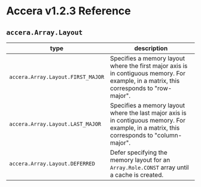 [//]: # (Project: Accera)
[//]: # (Version: v1.2.3)

# Accera v1.2.3 Reference
## `accera.Array.Layout`

type | description
--- | ---
`accera.Array.Layout.FIRST_MAJOR` | Specifies a memory layout where the first major axis is in contiguous memory. For example, in a matrix, this corresponds to "row-major".
`accera.Array.Layout.LAST_MAJOR` | Specifies a memory layout where the last major axis is in contiguous memory. For example, in a matrix, this corresponds to "column-major".
`accera.Array.Layout.DEFERRED` | Defer specifying the memory layout for an `Array.Role.CONST` array until a cache is created.

<div style="page-break-after: always;"></div>
